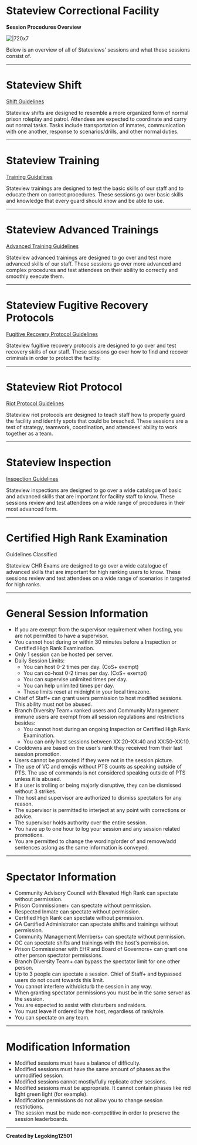 # **Stateview Correctional Facility**
**Session Procedures Overview**

![|720x7](upload://dKMei7dM4sB9JlFMy9V7oxqKAb "short line")

Below is an overview of all of Stateviews' sessions and what these sessions consist of.

---

# **Stateview Shift**

[Shift Guidelines]()

Stateview shifts are designed to resemble a more organized form of normal prison roleplay and patrol. Attendees are expected to coordinate and carry out normal tasks. Tasks include transportation of inmates, communication with one another, response to scenarios/drills, and other normal duties.

---

# **Stateview Training**

[Training Guidelines]()

Stateview trainings are designed to test the basic skills of our staff and to educate them on correct procedures. These sessions go over basic skills and knowledge that every guard should know and be able to use.

---

# **Stateview Advanced Trainings**

[Advanced Training Guidelines]()

Stateview advanced trainings are designed to go over and test more advanced skills of our staff. These sessions go over more advanced and complex procedures and test attendees on their ability to correctly and smoothly execute them.

---

# **Stateview Fugitive Recovery Protocols**

[Fugitive Recovery Protocol Guidelines]()

Stateview fugitive recovery protocols are designed to go over and test recovery skills of our staff. These sessions go over how to find and recover criminals in order to protect the facility.

---

# **Stateview Riot Protocol**

[Riot Protocol Guidelines]()

Stateview riot protocols are designed to teach staff how to properly guard the facility and identify spots that could be breached. These sessions are a test of strategy, teamwork, coordination, and attendees' ability to work together as a team.

---

# **Stateview Inspection**

[Inspection Guidelines]()

Stateview inspections are designed to go over a wide catalogue of basic and advanced skills that are important for facility staff to know. These sessions review and test attendees on a wide range of procedures in their most advanced form.

---

# **Certified High Rank Examination**

Guidelines Classified

Stateview CHR Exams are designed to go over a wide catalogue of advanced skills that are important for high ranking users to know. These sessions review and test attendees on a wide range of scenarios in targeted for high ranks.

---

# **General Session Information**
* If you are exempt from the supervisor requirement when hosting, you are not permitted to have a supervisor.  
* You cannot host during or within 30 minutes before a Inspection or Certified High Rank Examination.
* Only 1 session can be hosted per server.
* Daily Session Limits:
  * You can host 0-2 times per day. (CoS+ exempt)
  * You can co-host 0-2 times per day. (CoS+ exempt)
  * You can supervise unlimited times per day.
  * You can help unlimited times per day.
  * These limits reset at midnight in your local timezone.
* Chief of Staff+ can grant users permission to host modified sessions. This ability must not be abused.
* Branch Diversity Team+ ranked users and Community Management immune users are exempt from all session regulations and restrictions besides:
  * You cannot host during an ongoing Inspection or Certified High Rank Examination.
  * You can only host sessions between XX:20–XX:40 and XX:50–XX:10.  
* Cooldowns are based on the user's rank they received from their last session promotion.
* Users cannot be promoted if they were not in the session picture.  
* The use of VC and emojis without PTS counts as speaking outside of PTS. The use of commands is not considered speaking outside of PTS unless it is abused.
* If a user is trolling or being majorly disruptive, they can be dismissed without 3 strikes.
* The host and supervisor are authorized to dismiss spectators for any reason.
* The supervisor is permitted to interject at any point with corrections or advice.
* The supervisor holds authority over the entire session.
* You have up to one hour to log your session and any session related promotions.
* You are permitted to change the wording/order of and remove/add sentences aslong as the same information is conveyed.

---

# **Spectator Information**
* Community Advisory Council with Elevated High Rank can spectate without permission.
* Prison Commissioner+ can spectate without permission. 
* Respected Inmate can spectate without permission.
* Certified High Rank can spectate without permission.
* GA Certified Administrator can spectate shifts and trainings without permission.
* Community Management Members+ can spectate without permission.
* OC can spectate shifts and trainings with the host's permission.
* Prison Commissioner with EHR and Board of Governors+ can grant one other person spectator permissions.
* Branch Diversity Team+ can bypass the spectator limit for one other person.
* Up to 3 people can spectate a session. Chief of Staff+ and bypassed users do not count towards this limit.
* You cannot interfere with/disturb the session in any way.
* When granting spectator permissions you must be in the same server as the session.
* You are expected to assist with disturbers and raiders.
* You must leave if ordered by the host, regardless of rank/role.
* You can spectate on any team.

---

# **Modification Information**
* Modified sessions must have a balance of difficulty.
* Modified sessions must have the same amount of phases as the unmodified session.
* Modified sessions cannot mostly/fully replicate other sessions.
* Modified sessions must be appropriate. It cannot contain phases like red light green light (for example).
* Modification permissions do not allow you to change session restrictions.
* The session must be made non-competitive in order to preserve the session leaderboards.

---

**Created by Legoking12501**
